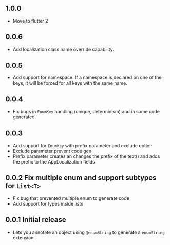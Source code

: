 ## 1.0.0

* Move to flutter 2

## 0.0.6

* Add localization class name override capability.

## 0.0.5

* Add support for namespace. If a namespace is declared on one of the keys, it will be forced for all keys with the same name.

## 0.0.4

* Fix bugs in `EnumKey` handling (unique, determinism) and in some code generated

## 0.0.3

* Add support for `EnumKey` with prefix parameter and exclude option
* Exclude parameter prevent code gen
* Prefix parameter creates an changes the prefix of the text() and adds the prefix to the AppLocalization fields

## 0.0.2 Fix multiple enum and support subtypes for `List<T>`

* Fix bug that prevented multiple enum to generate code
* Add support for types inside lists

## 0.0.1 Initial release

* Lets you annotate an object using `@enumString` to generate a `enumString` extension
